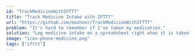 ```yaml
---
id: "TrackMedicineWithIFTTT"
title: "Track Medicine Intake with IFTTT"
url: "https://github.com/moshner/TrackMedicineWithIFTTT"
problem: "It's hard to remember if I've taken my medication."
solution: "Log medicine intake on a spreadsheet right when it is taken."
image: "icon-phone-medicine.png"
tags: ["ifttt"]
---
```

